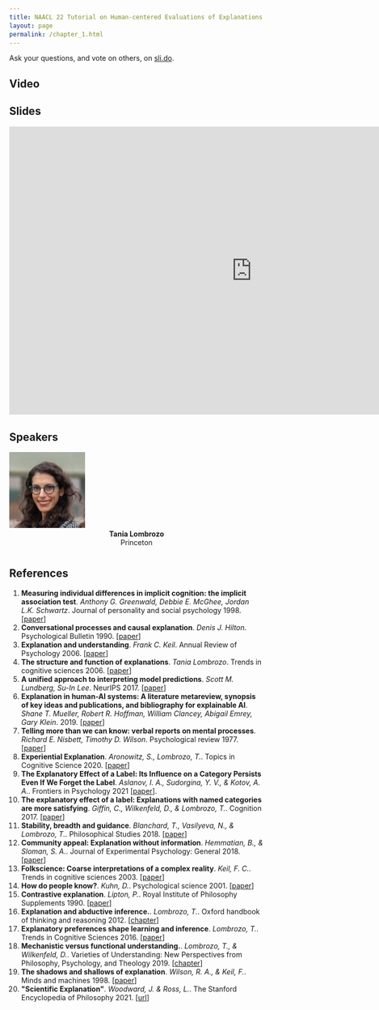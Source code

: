 ```yaml
---
title: NAACL 22 Tutorial on Human-centered Evaluations of Explanations
layout: page
permalink: /chapter_1.html
---
```

Ask your questions, and vote on others, on [sli.do](https://app.sli.do/event/awQq8cDeXyxQYFP1WnfGqB).

## Video

## Slides
<iframe src="https://docs.google.com/presentation/d/1-ja7_-FeGT8n5NxjZ0RN_tUBUG0GZMhIkw8xOt3g_Tk/embed?start=false&loop=false&delayms=3000" frameborder="0" width="960" height="569" allowfullscreen="true" mozallowfullscreen="true" webkitallowfullscreen="true"></iframe>

## Speakers

<div class="col-md-4">
    <div class="profile height150">
        <div><a href="http://cognition.princeton.edu/"><img class="avatar-img" width=150 src="images/tania.jpg"></a></div>
        <div style="margin-bottom:40px"><center><b>Tania Lombrozo</b><br>Princeton</center></div>
    </div>
</div>

## References
1. **Measuring individual differences in implicit cognition: the implicit association test**. *Anthony G. Greenwald, Debbie E. McGhee, Jordan L.K. Schwartz*. Journal of personality and social psychology 1998. [[paper](https://faculty.washington.edu/agg/pdf/Gwald_McGh_Schw_JPSP_1998.OCR.pdf)]
2. **Conversational processes and causal explanation**. *Denis J. Hilton*. Psychological Bulletin 1990. [[paper](http://citeseerx.ist.psu.edu/viewdoc/download?doi=10.1.1.391.7282&rep=rep1&type=pdf)] 
3. **Explanation and understanding**. *Frank C. Keil*. Annual Review of Psychology 2006. [[paper](https://cogdevlab.yale.edu/sites/default/files/files/annurev_psych_explan.pdf)]
4. **The structure and function of explanations**. *Tania Lombrozo*. Trends in cognitive sciences 2006. [[paper](http://fitelson.org/few/few_08/lombrozo_reading.pdf)]
5. **A unified approach to interpreting model predictions**. *Scott M. Lundberg, Su-In Lee*. NeurIPS 2017. [[paper](https://papers.nips.cc/paper/2017/hash/8a20a8621978632d76c43dfd28b67767-Abstract.html)]
6. **Explanation in human-AI systems: A literature metareview, synopsis of key ideas and publications, and bibliography for explainable AI**. *Shane T. Mueller, Robert R. Hoffman, William Clancey, Abigail Emrey, Gary Klein*. 2019. [[paper](https://arxiv.org/abs/1902.01876)]
7. **Telling more than we can know: verbal reports on mental processes**. *Richard E. Nisbett, Timothy D. Wilson*. Psychological review 1977. [[paper](https://home.csulb.edu/~cwallis/382/readings/482/nisbett%20saying%20more.pdf)]
8. **Experiential Explanation**. *Aronowitz, S., Lombrozo, T.*. Topics in Cognitive Science 2020. [[paper](https://cognition.princeton.edu/publications/experiential-explanation)]
9. **The Explanatory Effect of a Label: Its Influence on a Category Persists Even If We Forget the Label**. *Aslanov, I. A., Sudorgina, Y. V., & Kotov, A. A.*. Frontiers in Psychology 2021 [[paper](https://europepmc.org/article/med/35069325)].
10. **The explanatory effect of a label: Explanations with named categories are more satisfying**. *Giffin, C., Wilkenfeld, D., & Lombrozo, T.*. Cognition 2017. [[paper](https://cognition.princeton.edu/publications/explanatory-effect-label-explanations-named-categories-are-more-satisfying)]
11. **Stability, breadth and guidance**. *Blanchard, T., Vasilyeva, N., & Lombrozo, T.*. Philosophical Studies 2018. [[paper](https://cognition.princeton.edu/publications/stability-breadth-and-guidance)]
12. **Community appeal: Explanation without information**. *Hemmatian, B., & Sloman, S. A.*. Journal of Experimental Psychology: General 2018. [[paper](https://psycnet.apa.org/record/2018-45942-001)]
13. **Folkscience: Coarse interpretations of a complex reality**. *Keil, F. C.*. Trends in cognitive sciences 2003. [[paper](https://cogdevlab.yale.edu/sites/default/files/files/KeilTICS04.pdf)]
14. **How do people know?**. *Kuhn, D.*. Psychological science 2001. [[paper](https://www.tc.columbia.edu/faculty/dk100/faculty-profile/files/Kuhn2001_Howdopeopleknow.pdf)]
15. **Contrastive explanation**. *Lipton, P.*. Royal Institute of Philosophy Supplements 1990. [[paper](https://www.cambridge.org/core/journals/royal-institute-of-philosophy-supplements/article/abs/contrastive-explanation/EB3C55BBB37E6D0B2A88705EBD1F3BA5)]
16. **Explanation and abductive inference.**. *Lombrozo, T.*. Oxford handbook of thinking and reasoning 2012. [[chapter](https://cognition.princeton.edu/sites/default/files/cognition/files/explanation_abductive_inference.pdf)]
17. **Explanatory preferences shape learning and inference**. *Lombrozo, T.*. Trends in Cognitive Sciences 2016. [[paper](https://cognition.princeton.edu/publications/explanatory-preferences-shape-learning-and-inference)]
18. **Mechanistic versus functional understanding.**. *Lombrozo, T., & Wilkenfeld, D.*. Varieties of Understanding: New Perspectives from Philosophy, Psychology, and Theology 2019. [[chapter](https://cognition.princeton.edu/publications/mechanistic-versus-functional-understanding-0)]
19. **The shadows and shallows of explanation**. *Wilson, R. A., & Keil, F.*. Minds and machines 1998. [[paper](https://www.researchgate.net/publication/227151940_The_Shadows_and_Shallows_of_Explanation)]
20. **"Scientific Explanation"**. *Woodward, J. & Ross, L.*. The Stanford Encyclopedia of Philosophy 2021. [[url](https://plato.stanford.edu/archives/sum2021/entries/scientific-explanation/)]
